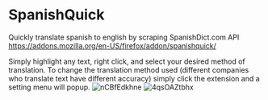 # SpanishQuick
Quickly translate spanish to english by scraping SpanishDict.com API 
https://addons.mozilla.org/en-US/firefox/addon/spanishquick/

Simply highlight any text, right click, and select your desired method of translation. To change the translation method used (different companies who translate text have different accuracy) simply click the extension and a setting menu will popup.
![nCBfEdkhne](https://user-images.githubusercontent.com/111618520/230174067-425ac39e-da9c-4cf4-9692-4bf4cdb077af.png)
![4qsOAZtbhx](https://user-images.githubusercontent.com/111618520/230174076-38c57c0a-1379-43d2-b9b7-dc9cc790bde1.png)
